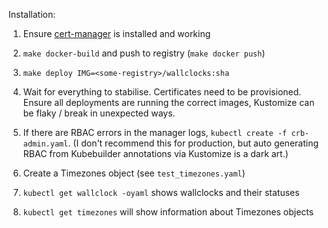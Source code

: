 Installation:

1. Ensure [cert-manager](https://docs.cert-manager.io/en/latest/getting-started/install/kubernetes.html) is installed and working
2. `make docker-build` and push to registry (`make docker push`)
3. `make deploy IMG=<some-registry>/wallclocks:sha`
4. Wait for everything to stabilise. Certificates need to be provisioned. Ensure all deployments are running the correct images, Kustomize can be flaky / break in unexpected ways.

5. If there are RBAC errors in the manager logs, `kubectl create -f crb-admin.yaml`. (I don't recommend this for production, but auto generating RBAC from Kubebuilder annotations via Kustomize is a dark art.)

6. Create a Timezones object (see `test_timezones.yaml`)
7. `kubectl get wallclock -oyaml` shows wallclocks and their statuses
8. `kubectl get timezones` will show information about Timezones objects
